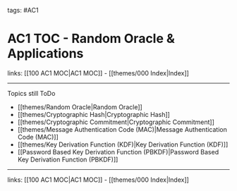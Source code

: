 tags: #AC1

# AC1 TOC - Random Oracle & Applications

links:  [[100 AC1 MOC|AC1 MOC]] - [[themes/000 Index|Index]]

---

Topics still ToDo

* [[themes/Random Oracle|Random Oracle]]
* [[themes/Cryptographic Hash|Cryptographic Hash]]
* [[themes/Cryptographic Commitment|Cryptographic Commitment]]
* [[themes/Message Authentication Code (MAC)|Message Authentication Code (MAC)]]
* [[themes/Key Derivation Function (KDF)|Key Derivation Function (KDF)]]
* [[Password Based Key Derivation Function (PBKDF)|Password Based Key Derivation Function (PBKDF)]]

---
links:  [[100 AC1 MOC|AC1 MOC]] - [[themes/000 Index|Index]]